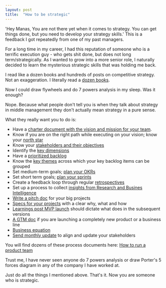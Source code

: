 ```yaml
---
layout: post
title:  "How to be strategic"
---
```


'Hey Manas, You are not there yet when it comes to strategy. You can get things done, but you need to develop your strategy skills.' This is a feedback I got repeatedly from one of my past managers.

For a long time in my career, I had this reputation of someone who is a terrific execution guy - who gets shit done, but does not long term/strategically. As I wanted to grow into a more senior role, I naturally decided to learn the mysterious strategic skills that was holding me back.

I read like a dozen books and hundreds of posts on competitive strategy. Not an exaggeration. I literally read a [dozen books](https://manassaloi.com/2019/08/27/learn-business-strategy.html).

Now I could draw flywheels and do 7 powers analysis in my sleep. Was it enough?

Nope. Because what people don't tell you is when they talk about strategy in middle management they don't actually mean strategy in a pure sense.

What they really want you to do is:
- Have a [charter document with the vision and mission for your team](https://docs.google.com/document/d/1Ssdq_GLyPFsxITzRfRR6aV3JErB3_VFsBhUmOj_4H0M/edit?usp=sharing).
- Know if you are on the right path while executing on your vision; know your [north star](https://docs.google.com/document/d/1Ssdq_GLyPFsxITzRfRR6aV3JErB3_VFsBhUmOj_4H0M/edit?usp=sharing)
- Know your [stakeholders and their objectives](https://docs.google.com/document/d/1Ssdq_GLyPFsxITzRfRR6aV3JErB3_VFsBhUmOj_4H0M/edit?usp=sharing)
- Identify the [key dimensions](https://docs.google.com/document/d/1Ssdq_GLyPFsxITzRfRR6aV3JErB3_VFsBhUmOj_4H0M/edit?usp=sharing)
- Have a [prioritized backlog](https://docs.google.com/spreadsheets/d/1FbGVvFG4bPkazM-7AJb4Ukjv7X4Ho8oZStT1lJX23sI/edit#gid=192262272)
- Know the [key themes](https://docs.google.com/document/d/1DszNh1PTsSfYaO7o7tiIftSqaLjorrB5RQqptGlwcZ8/edit?usp=sharing) across which your key backlog items can be grouped
- Set medium-term goals; [plan your OKRs](https://docs.google.com/document/d/1kc68s8PD6ImoFwzAxo3Bi3JUk58UIgewggiQ_ckx9Fw/edit?usp=sharing)
- Set short term goals; [plan your sprints](https://manassaloi.com/2020/05/01/running-IPM.html)
- Create a feedback loop through regular [retrospectives](https://manassaloi.com/2020/03/29/retrospectives.html)
- Set up a process to collect [insights from Research and Busines Intelligence](https://manassaloi.com/2020/12/07/research.html)
- [Write a pitch doc](https://docs.google.com/document/d/1ez5NflYwy9DxhAXzg2AA2p0eMLVWg3QgxHatg3Td1zA/edit?usp=sharing) for your big projects
- [Specs for your projects](https://manassaloi.com/2020/01/23/product-spec-twitter-messages.html) with a clear why, what and how
- [Learnings post MVP launch](https://manassaloi.com/2020/12/07/research.html) should dictate what does in the subsequent versions
- [A GTM doc](https://docs.google.com/presentation/d/1M_j0F-IuqgaGfHPfvOh1ssBudpA_Wyp6VoHA46uOr80/mobilepresent?slide=id.ga75a1f0c16_0_1094) if you are launching a completely new product or a business line
- [Business equation](https://docs.google.com/document/d/1PygKV-_ThyWOW95ODefQrwYtQAfGO1yjD4x-8C0O3Uo/edit?usp=sharing)
- [Send monthly update](https://docs.google.com/document/d/1VN5dv78EQwJkm3xhZP765tyXdTqEViVcaPVqB10m1OY/edit?usp=sharing) to align and update your stakeholders

You will find dozens of these process documents here: [How to run a product team](https://manassaloi.com/2020/03/23/running-product-team.html)

Trust me, I have never seen anyone do 7 powers analysis or draw Porter's 5 forces diagram in any of the company I have worked at.

Just do all the things I mentioned above. That's it. Now you are someone who is strategic.
